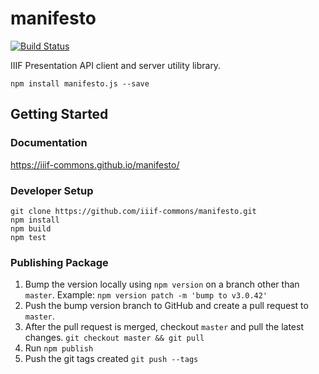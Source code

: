 # manifesto

[![Build Status](https://travis-ci.org/IIIF-Commons/manifesto.svg?branch=master)](https://travis-ci.org/IIIF-Commons/manifesto)

IIIF Presentation API client and server utility library.

    npm install manifesto.js --save

Getting Started
--

### Documentation

https://iiif-commons.github.io/manifesto/


### Developer Setup

    git clone https://github.com/iiif-commons/manifesto.git
    npm install
    npm build
    npm test

### Publishing Package

1. Bump the version locally using `npm version` on a branch other than `master`. Example: `npm version patch -m 'bump to v3.0.42'`
1. Push the bump version branch to GitHub and create a pull request to `master`.
1. After the pull request is merged, checkout `master` and pull the latest changes. `git checkout master && git pull`
1. Run `npm publish`
1. Push the git tags created `git push --tags`
